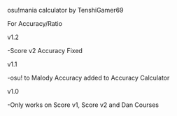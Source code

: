 osu!mania calculator by TenshiGamer69

For Accuracy/Ratio

v1.2

-Score v2 Accuracy Fixed

v1.1

-osu! to Malody Accuracy added to Accuracy Calculator

v1.0

-Only works on Score v1, Score v2 and Dan Courses
